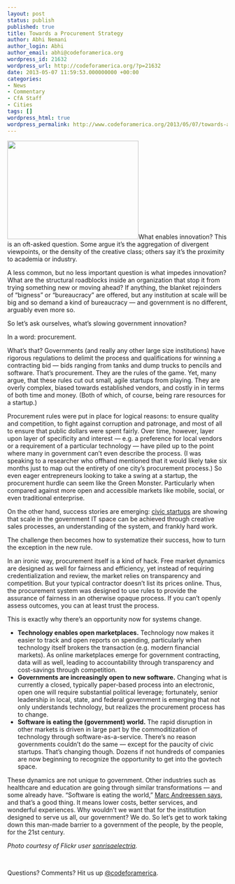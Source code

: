 ```yaml
---
layout: post
status: publish
published: true
title: Towards a Procurement Strategy
author: Abhi Nemani
author_login: Abhi
author_email: abhi@codeforamerica.org
wordpress_id: 21632
wordpress_url: http://codeforamerica.org/?p=21632
date: 2013-05-07 11:59:53.000000000 +00:00
categories:
- News
- Commentary
- CfA Staff
- Cities
tags: []
wordpress_html: true
wordpress_permalink: http://www.codeforamerica.org/2013/05/07/towards-a-procurement-strategy/
---
```


<p><a href="http://codeforamerica.org/wp-content/uploads/2013/05/3695743740_f9514e8e60_b.jpg"><img alt="" class="alignleft size-medium wp-image-21640" height="225" src="http://codeforamerica.org/wp-content/uploads/2013/05/3695743740_f9514e8e60_b-300x225.jpg" title="3695743740_f9514e8e60_b" width="300"/></a>What enables innovation? This is an oft-asked question. Some argue it’s the aggregation of divergent viewpoints, or the density of the creative class; others say it’s the proximity to academia or industry.</p>
<p>A less common, but no less important question is what impedes innovation? What are the structural roadblocks inside an organization that stop it from trying something new or moving ahead? If anything, the blanket rejoinders of “bigness” or “bureaucracy” are offered, but any institution at scale will be big and so demand a kind of bureaucracy — and government is no different, arguably even more so.</p>
<p>So let’s ask ourselves, what’s slowing government innovation?</p>
<p>In a word: procurement.</p>
<p>What’s that? Governments (and really any other large size institutions) have rigorous regulations to delimit the process and qualifications for winning a contracting bid — bids ranging from tanks and dump trucks to pencils and software. That’s procurement. They are the rules of the game. Yet, many argue, that these rules cut out small, agile startups from playing. They are overly complex, biased towards established vendors, and costly in in terms of both time and money. (Both of which, of course, being rare resources for a startup.)</p>
<p>Procurement rules were put in place for logical reasons: to ensure quality and competition, to fight against corruption and patronage, and most of all to ensure that public dollars were spent fairly. Over time, however, layer upon layer of specificity and interest — e.g. a preference for local vendors or a requirement of a particular technology — have piled up to the point where many in government can’t even describe the process. (I was speaking to a researcher who offhand mentioned that it would likely take six months just to map out the entirety of one city’s procurement process.) So even eager entrepreneurs looking to take a swing at a startup, the procurement hurdle can seem like the Green Monster. Particularly when compared against more open and accessible markets like mobile, social, or even traditional enterprise.</p>
<p>On the other hand, success stories are emerging: <a href="http//codeforamerica.org/accelerator/#proof">civic startups</a> are showing that scale in the government IT space can be achieved through creative sales processes, an understanding of the system, and frankly hard work.</p>
<p>The challenge then becomes how to systematize their success, how to turn the exception in the new rule.</p>
<p>In an ironic way, procurement itself is a kind of hack. Free market dynamics are designed as well for fairness and efficiency, yet instead of requiring credentialization and review, the market relies on transparency and competition. But your typical contractor doesn’t list its prices online. Thus, the procurement system was designed to use rules to provide the assurance of fairness in an otherwise opaque process. If you can’t openly assess outcomes, you can at least trust the process.</p>
<p>This is exactly why there’s an opportunity now for systems change.</p>
<ul>
<li><strong>Technology enables open marketplaces.</strong> Technology now makes it easier to track and open reports on spending, particularly when technology itself brokers the transaction (e.g. modern financial markets). As online marketplaces emerge for government contracting, data will as well, leading to accountability through transparency and cost-savings through competition.</li>
<li><strong>Governments are increasingly open to new software.</strong> Changing what is currently a closed, typically paper-based process into an electronic, open one will require substantial political leverage; fortunately, senior leadership in local, state, and federal government is emerging that not only understands technology, but realizes the procurement process has to change.</li>
<li><strong>Software is eating the (government) world.</strong> The rapid disruption in other markets is driven in large part by the commoditization of technology through software-as-a-service. There’s no reason governments couldn’t do the same — except for the paucity of civic startups. That’s changing though. Dozens if not hundreds of companies are now beginning to recognize the opportunity to get into the govtech space.</li>
</ul>
<p>These dynamics are not unique to government. Other industries such as healthcare and education are going through similar transformations — and some already have. “Software is eating the world,” <a href="http://online.wsj.com/article/SB10001424053111903480904576512250915629460.html">Marc Andreessen says</a>, and that’s a good thing. It means lower costs, better services, and wonderful experiences. Why wouldn’t we want that for the institution designed to serve us all, our government? We do. So let’s get to work taking down this man-made barrier to a government of the people, by the people, for the 21st century.</p>
<p><em>Photo courtesy of Flickr user <a href="http://www.flickr.com/photos/sonrisaelectrica/">sonrisaelectria</a>.</em></p>
<p> </p>
<p>Questions? Comments? Hit us up <a href="http://twitter.com/codeforamerica" target="_blank">@codeforamerica</a>.</p>

